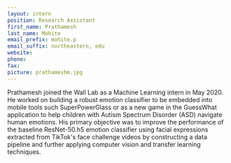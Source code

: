 ```yaml
---
layout: intern
position: Research Assistant
first_name: Prathamesh
last_name: Mohite
email_prefix: mohite.p
email_suffix: northeastern, edu
website:
phone:
fax:
picture: prathameshm.jpg
---
```


Prathamesh joined the Wall Lab as a Machine Learning intern in May 2020. He worked on building a robust emotion classifier to be embedded into mobile tools such SuperPowerGlass or as a new game in the GuessWhat application to help children with Autism Spectrum Disorder (ASD) navigate human emotions. His primary objective was to improve the performance of the baseline ResNet-50.h5 emotion classifier using facial expressions extracted from TikTok's face challenge videos by constructing a data pipeline and further applying computer vision and transfer learning techniques.
